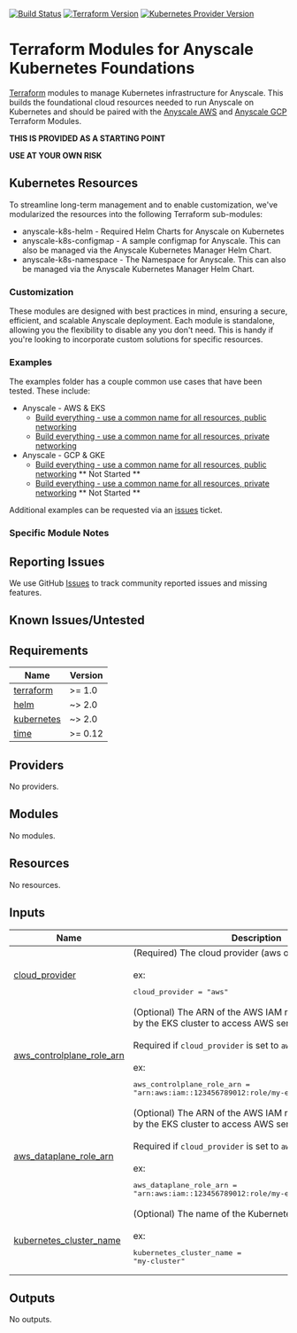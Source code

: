 [![Build Status][badge-build]][build-status]
[![Terraform Version][badge-terraform]](https://github.com/hashicorp/terraform/releases)
[![Kubernetes Provider Version][badge-tf-kubernetes]](https://github.com/terraform-providers/terraform-provider-kubernetes/releases)

# Terraform Modules for Anyscale Kubernetes Foundations
[Terraform] modules to manage Kubernetes infrastructure for Anyscale. This builds the foundational cloud resources needed to run Anyscale on Kubernetes and should be paired with the [Anyscale AWS]() and [Anyscale GCP]() Terraform Modules.

**THIS IS PROVIDED AS A STARTING POINT**

**USE AT YOUR OWN RISK**

## Kubernetes Resources

To streamline long-term management and to enable customization, we've modularized the resources into the following Terraform sub-modules:
* anyscale-k8s-helm - Required Helm Charts for Anyscale on Kubernetes
* anyscale-k8s-configmap - A sample configmap for Anyscale. This can also be managed via the Anyscale Kubernetes Manager Helm Chart.
* anyscale-k8s-namespace - The Namespace for Anyscale. This can also be managed via the Anyscale Kubernetes Manager Helm Chart.

### Customization

These modules are designed with best practices in mind, ensuring a secure, efficient, and scalable Anyscale deployment. Each module is standalone, allowing you the flexibility to disable any you don't need. This is handy if you're looking to incorporate custom solutions for specific resources.


### Examples
The examples folder has a couple common use cases that have been tested. These include:
* Anyscale - AWS & EKS
  * [Build everything - use a common name for all resources, public networking](./examples/aws/eks-public)
  * [Build everything - use a common name for all resources, private networking](./examples/aws/eks-private)
* Anyscale - GCP & GKE
  * [Build everything - use a common name for all resources, public networking](./examples/aws/gke-public/) ** Not Started **
  * [Build everything - use a common name for all resources, private networking](./examples/aws/gke-private/) ** Not Started **

Additional examples can be requested via an [issues] ticket.

### Specific Module Notes


## Reporting Issues

We use GitHub [Issues] to track community reported issues and missing features.

## Known Issues/Untested

<!-- BEGINNING OF PRE-COMMIT-TERRAFORM DOCS HOOK -->
## Requirements

| Name | Version |
|------|---------|
| <a name="requirement_terraform"></a> [terraform](#requirement\_terraform) | >= 1.0 |
| <a name="requirement_helm"></a> [helm](#requirement\_helm) | ~> 2.0 |
| <a name="requirement_kubernetes"></a> [kubernetes](#requirement\_kubernetes) | ~> 2.0 |
| <a name="requirement_time"></a> [time](#requirement\_time) | >= 0.12 |

## Providers

No providers.

## Modules

No modules.

## Resources

No resources.

## Inputs

| Name | Description | Type | Default | Required |
|------|-------------|------|---------|:--------:|
| <a name="input_cloud_provider"></a> [cloud\_provider](#input\_cloud\_provider) | (Required) The cloud provider (aws or gcp)<br><br>ex:<pre>cloud_provider = "aws"</pre> | `string` | n/a | yes |
| <a name="input_aws_controlplane_role_arn"></a> [aws\_controlplane\_role\_arn](#input\_aws\_controlplane\_role\_arn) | (Optional) The ARN of the AWS IAM role that will be used by the EKS cluster to access AWS services.<br><br>Required if `cloud_provider` is set to `aws`.<br><br>ex:<pre>aws_controlplane_role_arn = "arn:aws:iam::123456789012:role/my-eks-controlplane-role"</pre> | `string` | `null` | no |
| <a name="input_aws_dataplane_role_arn"></a> [aws\_dataplane\_role\_arn](#input\_aws\_dataplane\_role\_arn) | (Optional) The ARN of the AWS IAM role that will be used by the EKS cluster to access AWS services.<br><br>Required if `cloud_provider` is set to `aws`.<br><br>ex:<pre>aws_dataplane_role_arn = "arn:aws:iam::123456789012:role/my-eks-dataplane-role"</pre> | `string` | `null` | no |
| <a name="input_kubernetes_cluster_name"></a> [kubernetes\_cluster\_name](#input\_kubernetes\_cluster\_name) | (Optional) The name of the Kubernetes cluster.<br><br>ex:<pre>kubernetes_cluster_name = "my-cluster"</pre> | `string` | `null` | no |

## Outputs

No outputs.
<!-- END OF PRE-COMMIT-TERRAFORM DOCS HOOK -->

<!-- References -->
[Terraform]: https://www.terraform.io
[Anyscale]: https://www.anyscale.com
[Issues]: https://github.com/anyscale/terraform-aws-anyscale-cloudfoundation-modules/issues
[badge-build]: https://github.com/anyscale/terraform-aws-anyscale-cloudfoundation-modules/workflows/CI/CD%20Pipeline/badge.svg
[badge-terraform]: https://img.shields.io/badge/terraform-1.x%20-623CE4.svg?logo=terraform
[badge-tf-kubernetes]: https://img.shields.io/badge/KUBERNETES-2.+-F8991D.svg?logo=terraform
[build-status]: https://github.com/anyscale/terraform-aws-anyscale-cloudfoundation-modules/actions
